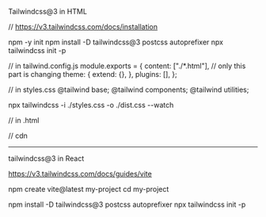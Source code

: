 Tailwindcss@3 in HTML

// https://v3.tailwindcss.com/docs/installation 

npm -y init
npm install -D tailwindcss@3 postcss autoprefixer
npx tailwindcss init -p

// in tailwind.config.js
module.exports = {
  content: ["./*.html"],  // only this part is changing
  theme: {
    extend: {},
  },
  plugins: [],
};

// in styles.css
@tailwind base;
@tailwind components;
@tailwind utilities;


npx tailwindcss -i ./styles.css -o ./dist.css --watch

// in .html
<link rel="stylesheet" href="dist.css">





// cdn
 <script src="https://cdn.tailwindcss.com"></script>




 -------------------------------------------------------------------------------------------------------------------------------------------------------------------------------------------------------------------






 tailwindcss@3 in React  







 https://v3.tailwindcss.com/docs/guides/vite

npm create vite@latest my-project
cd my-project

npm install -D tailwindcss@3 postcss autoprefixer
npx tailwindcss init -p

